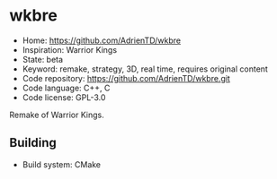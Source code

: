 # wkbre

- Home: https://github.com/AdrienTD/wkbre
- Inspiration: Warrior Kings
- State: beta
- Keyword: remake, strategy, 3D, real time, requires original content
- Code repository: https://github.com/AdrienTD/wkbre.git
- Code language: C++, C
- Code license: GPL-3.0

Remake of Warrior Kings.

## Building

- Build system: CMake
